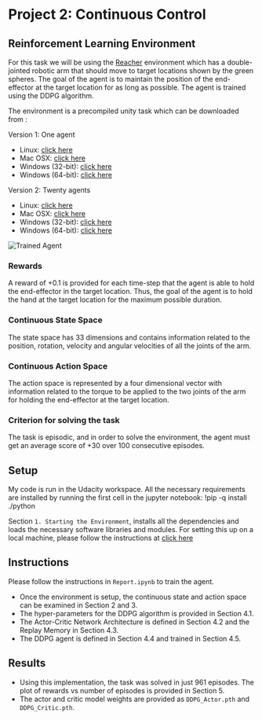 [//]: # (Image References)

[image1]: https://user-images.githubusercontent.com/10624937/43851024-320ba930-9aff-11e8-8493-ee547c6af349.gif "Trained Agent"

# Project 2: Continuous Control

## Reinforcement Learning Environment
For this task we will be using the [Reacher](https://github.com/Unity-Technologies/ml-agents/blob/master/docs/Learning-Environment-Examples.md#reacher) environment which has a double-jointed robotic arm that should move to target locations shown by the green spheres. The goal of the agent is to maintain the position of the end-effector at the target location for as long as possible.
The agent is trained using the DDPG algorithm. 

The environment is a precompiled unity task which can be downloaded from :

Version 1: One agent

- Linux: [click here](https://s3-us-west-1.amazonaws.com/udacity-drlnd/P2/Reacher/one_agent/Reacher_Linux.zip)
- Mac OSX: [click here](https://s3-us-west-1.amazonaws.com/udacity-drlnd/P2/Reacher/one_agent/Reacher.app.zip)
- Windows (32-bit): [click here](https://s3-us-west-1.amazonaws.com/udacity-drlnd/P2/Reacher/one_agent/Reacher_Windows_x86.zip)
- Windows (64-bit): [click here](https://s3-us-west-1.amazonaws.com/udacity-drlnd/P2/Reacher/one_agent/Reacher_Windows_x86_64.zip)
    
Version 2: Twenty agents

- Linux: [click here](https://s3-us-west-1.amazonaws.com/udacity-drlnd/P2/Reacher/Reacher_Linux.zip)
- Mac OSX: [click here](https://s3-us-west-1.amazonaws.com/udacity-drlnd/P2/Reacher/Reacher.app.zip)
- Windows (32-bit): [click here](https://s3-us-west-1.amazonaws.com/udacity-drlnd/P2/Reacher/Reacher_Windows_x86.zip)
- Windows (64-bit): [click here](https://s3-us-west-1.amazonaws.com/udacity-drlnd/P2/Reacher/Reacher_Windows_x86_64.zip)

![Trained Agent][image1]

### Rewards
A reward of +0.1 is provided for each time-step that the agent is able to hold the end-effector in the target location. Thus, the goal of the agent is to hold the hand at the target location for the maximum possible duration.  

### Continuous State Space
The state space has 33 dimensions and contains information related to the position, rotation, velocity and angular velocities of all the joints of the arm.

### Continuous Action Space
The action space is represented by a four dimensional vector with information related to the torque to be applied to the two joints of the arm for holding the end-effector at the target location. 

### Criterion for solving the task
The task is episodic, and in order to solve the environment, the agent must get an average score of +30 over 100 consecutive episodes.
## Setup 
My code is run in the Udacity workspace. All the necessary requirements are installed by running the first cell in the jupyter notebook:
!pip -q install ./python

Section `1. Starting the Environment`, installs all the dependencies and loads the necessary software libraries and modules. 
For setting this up on a local machine, please follow the instructions at [click here](https://github.com/udacity/deep-reinforcement-learning)

## Instructions

Please follow the instructions in `Report.ipynb` to train the agent. 
- Once the environment is setup, the continuous state and action space can be examined in Section 2 and 3.
- The hyper-parameters for the DDPG algorithm is provided in Section 4.1.
- The Actor-Critic Network Architecture is defined in Section 4.2 and the Replay Memory in Section 4.3.
- The DDPG agent is defined in Section 4.4 and trained in Section 4.5.

## Results
- Using this implementation, the task was solved in just 961 episodes. The plot of rewards vs number of episodes is provided in Section 5.
- The actor and critic model weights are provided as `DDPG_Actor.pth` and `DDPG_Critic.pth`. 

